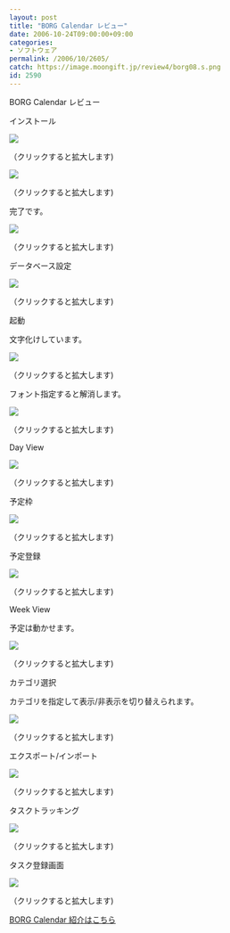```yaml
---
layout: post
title: "BORG Calendar レビュー"
date: 2006-10-24T09:00:00+09:00
categories:
- ソフトウェア
permalink: /2006/10/2605/
catch: https://image.moongift.jp/review4/borg08.s.png
id: 2590
---
```

BORG Calendar レビュー  
<!--more-->

インストール

  

[![](https://image.moongift.jp/review4/borg01.s.png)](https://image.moongift.jp/review4/borg01.png)  
  
（クリックすると拡大します)

  

[![](https://image.moongift.jp/review4/borg02.s.png)](https://image.moongift.jp/review4/borg02.png)  
  
（クリックすると拡大します)

  

完了です。

  

[![](https://image.moongift.jp/review4/borg03.s.png)](https://image.moongift.jp/review4/borg03.png)  
  
（クリックすると拡大します)

  

データベース設定

  

[![](https://image.moongift.jp/review4/borg04.s.png)](https://image.moongift.jp/review4/borg04.png)  
  
（クリックすると拡大します)

  

起動

  

文字化けしています。

  

[![](https://image.moongift.jp/review4/borg05.s.png)](https://image.moongift.jp/review4/borg05.png)  
  
（クリックすると拡大します)

  

フォント指定すると解消します。

  

[![](https://image.moongift.jp/review4/borg06.s.png)](https://image.moongift.jp/review4/borg06.png)  
  
（クリックすると拡大します)

  

Day View

  

[![](https://image.moongift.jp/review4/borg07.s.png)](https://image.moongift.jp/review4/borg07.png)  
  
（クリックすると拡大します)

  

予定枠

  

[![](https://image.moongift.jp/review4/borg08.s.png)](https://image.moongift.jp/review4/borg08.png)  
  
（クリックすると拡大します)

  

予定登録

  

[![](https://image.moongift.jp/review4/borg09.s.png)](https://image.moongift.jp/review4/borg09.png)  
  
（クリックすると拡大します)

  

Week View

  

予定は動かせます。

  

[![](https://image.moongift.jp/review4/borg10.s.png)](https://image.moongift.jp/review4/borg10.png)  
  
（クリックすると拡大します)

  

カテゴリ選択

  

カテゴリを指定して表示/非表示を切り替えられます。

  

[![](https://image.moongift.jp/review4/borg11.s.png)](https://image.moongift.jp/review4/borg11.png)  
  
（クリックすると拡大します)

  

エクスポート/インポート

  

[![](https://image.moongift.jp/review4/borg12.s.png)](https://image.moongift.jp/review4/borg12.png)  
  
（クリックすると拡大します)

  

タスクトラッキング

  

[![](https://image.moongift.jp/review4/borg13.s.png)](https://image.moongift.jp/review4/borg13.png)  
  
（クリックすると拡大します)

  

タスク登録画面

  

[![](https://image.moongift.jp/review4/borg14.s.png)](https://image.moongift.jp/review4/borg14.png)  
  
（クリックすると拡大します)

  

[BORG Calendar 紹介はこちら](http://oss.moongift.jp/intro/i-2604.html)

